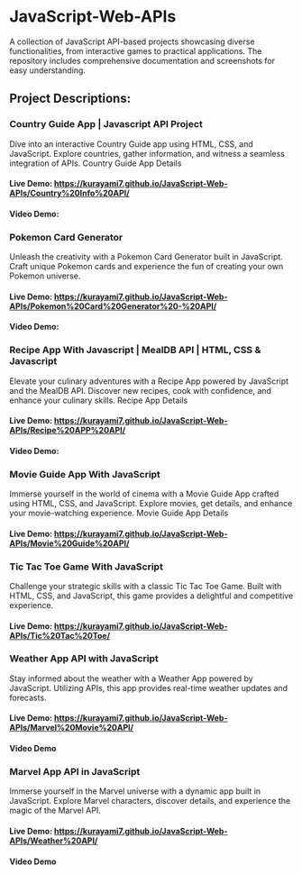 # JavaScript-Web-APIs
A collection of JavaScript API-based projects showcasing diverse functionalities, from interactive games to practical applications. The repository includes comprehensive documentation and screenshots for easy understanding.

## Project Descriptions:

### Country Guide App | Javascript API Project

Dive into an interactive Country Guide app using HTML, CSS, and JavaScript. Explore countries, gather information, and witness a seamless integration of APIs.
Country Guide App Details
#### Live Demo: https://kurayami7.github.io/JavaScript-Web-APIs/Country%20Info%20API/
#### Video Demo:


### Pokemon Card Generator

Unleash the creativity with a Pokemon Card Generator built in JavaScript. Craft unique Pokemon cards and experience the fun of creating your own Pokemon universe.
#### Live Demo: https://kurayami7.github.io/JavaScript-Web-APIs/Pokemon%20Card%20Generator%20-%20API/
#### Video Demo:

### Recipe App With Javascript | MealDB API | HTML, CSS & Javascript

Elevate your culinary adventures with a Recipe App powered by JavaScript and the MealDB API. Discover new recipes, cook with confidence, and enhance your culinary skills.
Recipe App Details
#### Live Demo: https://kurayami7.github.io/JavaScript-Web-APIs/Recipe%20APP%20API/
#### Video Demo:


### Movie Guide App With JavaScript

Immerse yourself in the world of cinema with a Movie Guide App crafted using HTML, CSS, and JavaScript. Explore movies, get details, and enhance your movie-watching experience.
Movie Guide App Details
#### Live Demo: https://kurayami7.github.io/JavaScript-Web-APIs/Movie%20Guide%20API/

### Tic Tac Toe Game With JavaScript

Challenge your strategic skills with a classic Tic Tac Toe Game. Built with HTML, CSS, and JavaScript, this game provides a delightful and competitive experience.
#### Live Demo: https://kurayami7.github.io/JavaScript-Web-APIs/Tic%20Tac%20Toe/

### Weather App API with JavaScript

Stay informed about the weather with a Weather App powered by JavaScript. Utilizing APIs, this app provides real-time weather updates and forecasts.
#### Live Demo: https://kurayami7.github.io/JavaScript-Web-APIs/Marvel%20Movie%20API/
#### Video Demo


### Marvel App API in JavaScript

Immerse yourself in the Marvel universe with a dynamic app built in JavaScript. Explore Marvel characters, discover details, and experience the magic of the Marvel API.
#### Live Demo: https://kurayami7.github.io/JavaScript-Web-APIs/Weather%20API/
#### Video Demo


